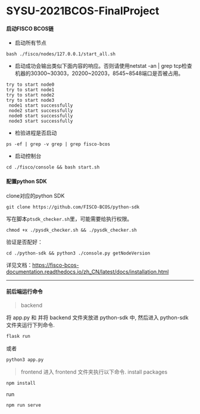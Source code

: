 # SYSU-2021BCOS-FinalProject

#### 启动FISCO BCOS链
- 启动所有节点
```shell
bash ./fisco/nodes/127.0.0.1/start_all.sh
```
- 启动成功会输出类似下面内容的响应。否则请使用netstat -an | grep tcp检查机器的30300~30303，20200~20203，8545~8548端口是否被占用。
```shell
try to start node0
try to start node1
try to start node2
try to start node3
 node1 start successfully
 node2 start successfully
 node0 start successfully
 node3 start successfully
```
- 检验进程是否启动
```shell
ps -ef | grep -v grep | grep fisco-bcos
```

- 启动控制台
```shell
cd ./fisco/console && bash start.sh
```

#### 配置python SDK
clone对应的python SDK
```shell
git clone https://github.com/FISCO-BCOS/python-sdk
```

写在脚本`ptsdk_checker.sh`里，可能需要给执行权限。
```shell
chmod +x ./pysdk_checker.sh && ./pysdk_checker.sh
```
验证是否配好：
```shell
cd ./python-sdk && python3 ./console.py getNodeVersion
```

详见文档：https://fisco-bcos-documentation.readthedocs.io/zh_CN/latest/docs/installation.html

---

#### 前后端运行命令

> backend

将 app.py 和 并将 backend 文件夹放进 python-sdk 中, 然后进入 python-sdk 文件夹运行下列命令.

``` bash
flask run
```
或者
``` bash
python3 app.py
```
> frontend
进入 frontend 文件夹执行以下命令.
install packages
``` bash
npm install 
```
run
```
npm run serve
```

